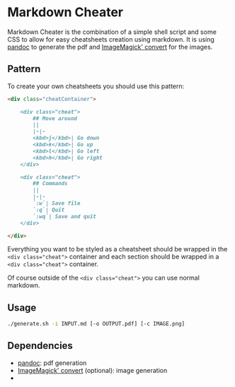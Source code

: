 # Markdown Cheater

Markdown Cheater is the combination of a simple shell script and some CSS to allow for easy cheatsheets creation using markdown. It is using [pandoc](https://pandoc.org/) to generate the pdf and [ImageMagick' convert](http://www.imagemagick.org/script/convert.php) for the images.

## Pattern

To create your own cheatsheets you should use this pattern:
```markdown
<div class="cheatContainer">

	<div class="cheat">
		## Move around
		|| 
		|-|-
		<kbd>j</kbd>| Go down 
		<kbd>k</kbd>| Go up
		<kbd>l</kbd>| Go left
		<kbd>h</kbd>| Go right
	</div>

	<div class="cheat">
		## Commands
		|| 
		|-|-
		`:w`| Save file 
		`:q`| Quit
		`:wq`| Save and quit
	</div>

</div>
```

Everything you want to be styled as a cheatsheet should be wrapped in the `<div class="cheat">` container and each section should be wrapped in a `<div class="cheat">` container.

Of course outside of the `<div class="cheat">` you can use normal markdown.

## Usage

```sh
./generate.sh -i INPUT.md [-o OUTPUT.pdf] [-c IMAGE.png]
```

## Dependencies

- [pandoc](https://pandoc.org/): pdf generation
- [ImageMagick' convert](http://www.imagemagick.org/script/convert.php) (optional): image generation
- 